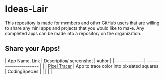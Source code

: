 # Ideas-Lair
This repository is made for members and other GitHub users that are willing to share any mini apps and projects that you would like to make. Any completed apps can be made into a repository on the organization.

## Share your Apps!

| App Name, Link | Description/ screenshot | Auhor |
| -------------- | ----------------------- |       |
| [Pixel Tracer](https://codingspecies.github.io/Pixel-Tracer/) | App to trace color into pixelated squares | CodingSpecies |
|                |                         |       |
